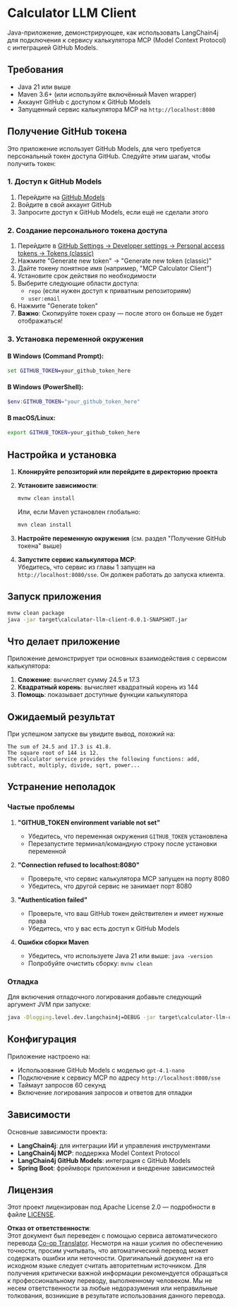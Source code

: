 <!--
CO_OP_TRANSLATOR_METADATA:
{
  "original_hash": "ac2459c0d5cc823922e3d9240a95028c",
  "translation_date": "2025-07-13T19:05:55+00:00",
  "source_file": "03-GettingStarted/03-llm-client/solution/java/README.md",
  "language_code": "ru"
}
-->
# Calculator LLM Client

Java-приложение, демонстрирующее, как использовать LangChain4j для подключения к сервису калькулятора MCP (Model Context Protocol) с интеграцией GitHub Models.

## Требования

- Java 21 или выше  
- Maven 3.6+ (или используйте включённый Maven wrapper)  
- Аккаунт GitHub с доступом к GitHub Models  
- Запущенный сервис калькулятора MCP на `http://localhost:8080`  

## Получение GitHub токена

Это приложение использует GitHub Models, для чего требуется персональный токен доступа GitHub. Следуйте этим шагам, чтобы получить токен:

### 1. Доступ к GitHub Models  
1. Перейдите на [GitHub Models](https://github.com/marketplace/models)  
2. Войдите в свой аккаунт GitHub  
3. Запросите доступ к GitHub Models, если ещё не сделали этого  

### 2. Создание персонального токена доступа  
1. Перейдите в [GitHub Settings → Developer settings → Personal access tokens → Tokens (classic)](https://github.com/settings/tokens)  
2. Нажмите "Generate new token" → "Generate new token (classic)"  
3. Дайте токену понятное имя (например, "MCP Calculator Client")  
4. Установите срок действия по необходимости  
5. Выберите следующие области доступа:  
   - `repo` (если нужен доступ к приватным репозиториям)  
   - `user:email`  
6. Нажмите "Generate token"  
7. **Важно**: Скопируйте токен сразу — после этого он больше не будет отображаться!  

### 3. Установка переменной окружения

#### В Windows (Command Prompt):  
```cmd
set GITHUB_TOKEN=your_github_token_here
```

#### В Windows (PowerShell):  
```powershell
$env:GITHUB_TOKEN="your_github_token_here"
```

#### В macOS/Linux:  
```bash
export GITHUB_TOKEN=your_github_token_here
```

## Настройка и установка

1. **Клонируйте репозиторий или перейдите в директорию проекта**

2. **Установите зависимости**:  
   ```cmd
   mvnw clean install
   ```  
   Или, если Maven установлен глобально:  
   ```cmd
   mvn clean install
   ```

3. **Настройте переменную окружения** (см. раздел "Получение GitHub токена" выше)

4. **Запустите сервис калькулятора MCP**:  
   Убедитесь, что сервис из главы 1 запущен на `http://localhost:8080/sse`. Он должен работать до запуска клиента.

## Запуск приложения

```cmd
mvnw clean package
java -jar target\calculator-llm-client-0.0.1-SNAPSHOT.jar
```

## Что делает приложение

Приложение демонстрирует три основных взаимодействия с сервисом калькулятора:

1. **Сложение**: вычисляет сумму 24.5 и 17.3  
2. **Квадратный корень**: вычисляет квадратный корень из 144  
3. **Помощь**: показывает доступные функции калькулятора  

## Ожидаемый результат

При успешном запуске вы увидите вывод, похожий на:

```
The sum of 24.5 and 17.3 is 41.8.
The square root of 144 is 12.
The calculator service provides the following functions: add, subtract, multiply, divide, sqrt, power...
```

## Устранение неполадок

### Частые проблемы

1. **"GITHUB_TOKEN environment variable not set"**  
   - Убедитесь, что переменная окружения `GITHUB_TOKEN` установлена  
   - Перезапустите терминал/командную строку после установки переменной  

2. **"Connection refused to localhost:8080"**  
   - Проверьте, что сервис калькулятора MCP запущен на порту 8080  
   - Убедитесь, что другой сервис не занимает порт 8080  

3. **"Authentication failed"**  
   - Проверьте, что ваш GitHub токен действителен и имеет нужные права  
   - Убедитесь, что у вас есть доступ к GitHub Models  

4. **Ошибки сборки Maven**  
   - Убедитесь, что используете Java 21 или выше: `java -version`  
   - Попробуйте очистить сборку: `mvnw clean`  

### Отладка

Для включения отладочного логирования добавьте следующий аргумент JVM при запуске:  
```cmd
java -Dlogging.level.dev.langchain4j=DEBUG -jar target\calculator-llm-client-0.0.1-SNAPSHOT.jar
```

## Конфигурация

Приложение настроено на:  
- Использование GitHub Models с моделью `gpt-4.1-nano`  
- Подключение к сервису MCP по адресу `http://localhost:8080/sse`  
- Таймаут запросов 60 секунд  
- Включение логирования запросов и ответов для отладки  

## Зависимости

Основные зависимости проекта:  
- **LangChain4j**: для интеграции ИИ и управления инструментами  
- **LangChain4j MCP**: поддержка Model Context Protocol  
- **LangChain4j GitHub Models**: интеграция с GitHub Models  
- **Spring Boot**: фреймворк приложения и внедрение зависимостей  

## Лицензия

Этот проект лицензирован под Apache License 2.0 — подробности в файле [LICENSE](../../../../../../03-GettingStarted/03-llm-client/solution/java/LICENSE).

**Отказ от ответственности**:  
Этот документ был переведен с помощью сервиса автоматического перевода [Co-op Translator](https://github.com/Azure/co-op-translator). Несмотря на наши усилия по обеспечению точности, просим учитывать, что автоматический перевод может содержать ошибки или неточности. Оригинальный документ на его исходном языке следует считать авторитетным источником. Для получения критически важной информации рекомендуется обращаться к профессиональному переводу, выполненному человеком. Мы не несем ответственности за любые недоразумения или неправильные толкования, возникшие в результате использования данного перевода.